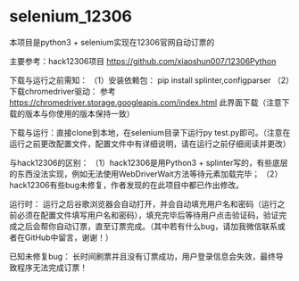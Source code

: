 # selenium_12306
本项目是python3 + selenium实现在12306官网自动订票的

主要参考：hack12306项目 https://github.com/xiaoshun007/12306Python

下载与运行之前需知：
（1）安装依赖包：
  pip install splinter,configparser
（2）下载chromedriver驱动：
  参考 https://chromedriver.storage.googleapis.com/index.html 此界面下载（注意下载的版本与你使用的版本保持一致）

下载与运行：直接clone到本地，在selenium目录下运行py test.py即可。（注意在运行之前更改配置文件，配置文件中有详细说明，请在运行之前仔细阅读并更改）

与hack12306的区别：
（1）hack12306是用Python3 + splinter写的，有些底层的东西没法实现，例如无法使用WebDriverWait方法等待元素加载完毕；
（2）hack12306有些bug未修复，作者发现的在此项目中都已作出修改。

运行时：
  运行之后谷歌浏览器会自动打开，并会自动填充用户名和密码（运行之前必须在配置文件填写用户名和密码），填充完毕后等待用户点击验证码，验证完成之后会帮你自动订票，直至订票完成。（其中若有什么bug，请加我微信联系或者在GitHub中留言，谢谢！）

已知未修复bug：
  长时间刷票并且没有订票成功，用户登录信息会失效，最终导致程序无法完成订票！
